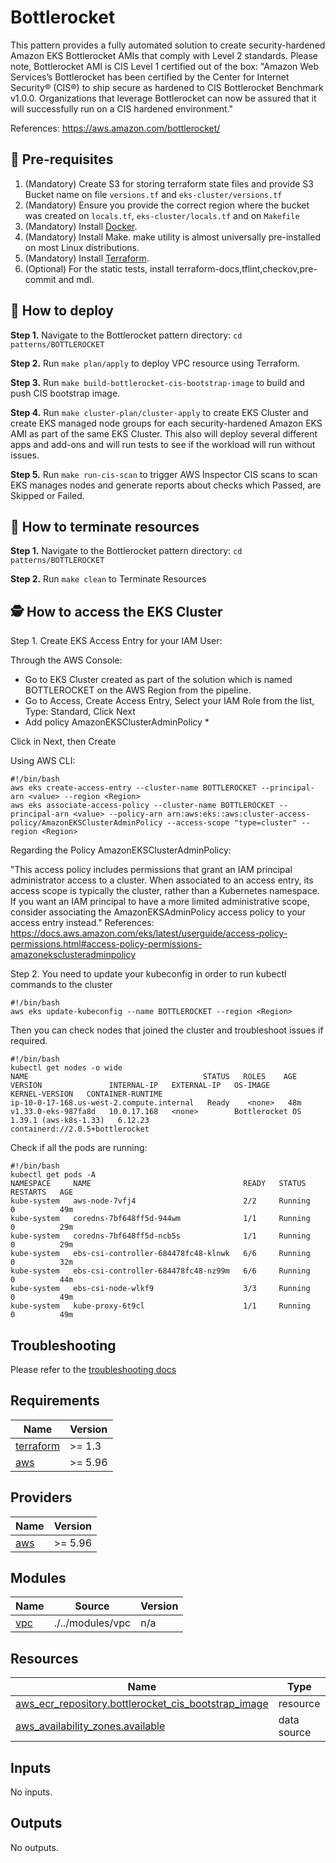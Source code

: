 # Bottlerocket

This pattern provides a fully automated solution to create security-hardened Amazon EKS Bottlerocket AMIs that comply with Level 2 standards.
Please note, Bottlerocket AMI is CIS Level 1 certified out of the box:
"Amazon Web Services’s Bottlerocket has been certified by the Center for Internet Security® (CIS®) to ship secure as hardened to CIS Bottlerocket Benchmark v1.0.0. Organizations that leverage Bottlerocket can now be assured that it will successfully run on a CIS hardened environment."

References: <https://aws.amazon.com/bottlerocket/>

## 🔢 Pre-requisites

1. (Mandatory) Create S3 for storing terraform state files and provide S3 Bucket name on file ``versions.tf`` and ``eks-cluster/versions.tf``
2. (Mandatory) Ensure you provide the correct region where the bucket was created on ``locals.tf``, ``eks-cluster/locals.tf`` and on ``Makefile``
3. (Mandatory) Install [Docker](https://docs.docker.com/engine/install/).
4. (Mandatory) Install Make. make utility is almost universally pre-installed on most Linux distributions.
5. (Mandatory) Install [Terraform](https://developer.hashicorp.com/terraform/tutorials/aws-get-started/install-cli).
6. (Optional) For the static tests, install terraform-docs,tflint,checkov,pre-commit and mdl.

## 🚀 How to deploy

**Step 1.** Navigate to the Bottlerocket pattern directory: `cd patterns/BOTTLEROCKET`

**Step 2.** Run `make plan/apply` to deploy VPC resource using Terraform.

**Step 3.** Run `make build-bottlerocket-cis-bootstrap-image` to build and push CIS bootstrap image.

**Step 4.** Run `make cluster-plan/cluster-apply` to create EKS Cluster and create EKS managed node groups for each security-hardened Amazon EKS AMI as part of the same EKS Cluster. This also will deploy several different apps and add-ons and will run tests to see if the workload will run without issues.

**Step 5.** Run `make run-cis-scan` to trigger AWS Inspector CIS scans to scan EKS manages nodes and generate reports about checks which Passed, are Skipped or Failed.

## 🧹 How to terminate resources

**Step 1.** Navigate to the Bottlerocket pattern directory: `cd patterns/BOTTLEROCKET`

**Step 2.** Run `make clean` to Terminate Resources

## 🕵️ How to access the EKS Cluster

Step 1. Create EKS Access Entry for your IAM User:

Through the AWS Console:

- Go to EKS Cluster created as part of the solution which is named BOTTLEROCKET on the AWS Region from the pipeline.
- Go to Access, Create Access Entry, Select your IAM Role from the list, Type: Standard, Click Next
- Add policy AmazonEKSClusterAdminPolicy *

Click in Next, then Create

Using AWS CLI:

```
#!/bin/bash
aws eks create-access-entry --cluster-name BOTTLEROCKET --principal-arn <value> --region <Region>
aws eks associate-access-policy --cluster-name BOTTLEROCKET --principal-arn <value> --policy-arn arn:aws:eks::aws:cluster-access-policy/AmazonEKSClusterAdminPolicy --access-scope "type=cluster" --region <Region>
```

Regarding the Policy AmazonEKSClusterAdminPolicy:

"This access policy includes permissions that grant an IAM principal administrator access to a cluster. When associated to an access entry, its access scope is typically the cluster, rather than a Kubernetes namespace. If you want an IAM principal to have a more limited administrative scope, consider associating the AmazonEKSAdminPolicy access policy to your access entry instead."
References: <https://docs.aws.amazon.com/eks/latest/userguide/access-policy-permissions.html#access-policy-permissions-amazoneksclusteradminpolicy>

Step 2. You need to update your kubeconfig in order to run kubectl commands to the cluster

```
#!/bin/bash
aws eks update-kubeconfig --name BOTTLEROCKET --region <Region>
```

Then you can check nodes that joined the cluster and troubleshoot issues if required.

```
#!/bin/bash
kubectl get nodes -o wide
NAME                                       STATUS   ROLES    AGE   VERSION               INTERNAL-IP   EXTERNAL-IP   OS-IMAGE                                KERNEL-VERSION   CONTAINER-RUNTIME
ip-10-0-17-168.us-west-2.compute.internal   Ready    <none>   48m   v1.33.0-eks-987fa8d   10.0.17.168   <none>        Bottlerocket OS 1.39.1 (aws-k8s-1.33)   6.12.23          containerd://2.0.5+bottlerocket
```

Check if all the pods are running:

```
#!/bin/bash
kubectl get pods -A
NAMESPACE     NAME                                  READY   STATUS    RESTARTS   AGE
kube-system   aws-node-7vfj4                        2/2     Running   0          49m
kube-system   coredns-7bf648ff5d-944wm              1/1     Running   0          29m
kube-system   coredns-7bf648ff5d-ncb5s              1/1     Running   0          29m
kube-system   ebs-csi-controller-684478fc48-klnwk   6/6     Running   0          32m
kube-system   ebs-csi-controller-684478fc48-nz99m   6/6     Running   0          44m
kube-system   ebs-csi-node-wlkf9                    3/3     Running   0          49m
kube-system   kube-proxy-6t9cl                      1/1     Running   0          49m
```

## Troubleshooting

Please refer to the [troubleshooting docs](../../docs/troubleshooting.md)

<!-- BEGIN_TF_DOCS -->
## Requirements

| Name | Version |
|------|---------|
| <a name="requirement_terraform"></a> [terraform](#requirement\_terraform) | >= 1.3 |
| <a name="requirement_aws"></a> [aws](#requirement\_aws) | >= 5.96 |

## Providers

| Name | Version |
|------|---------|
| <a name="provider_aws"></a> [aws](#provider\_aws) | >= 5.96 |

## Modules

| Name | Source | Version |
|------|--------|---------|
| <a name="module_vpc"></a> [vpc](#module\_vpc) | ./../modules/vpc | n/a |

## Resources

| Name | Type |
|------|------|
| [aws_ecr_repository.bottlerocket_cis_bootstrap_image](https://registry.terraform.io/providers/hashicorp/aws/latest/docs/resources/ecr_repository) | resource |
| [aws_availability_zones.available](https://registry.terraform.io/providers/hashicorp/aws/latest/docs/data-sources/availability_zones) | data source |

## Inputs

No inputs.

## Outputs

No outputs.
<!-- END_TF_DOCS -->
